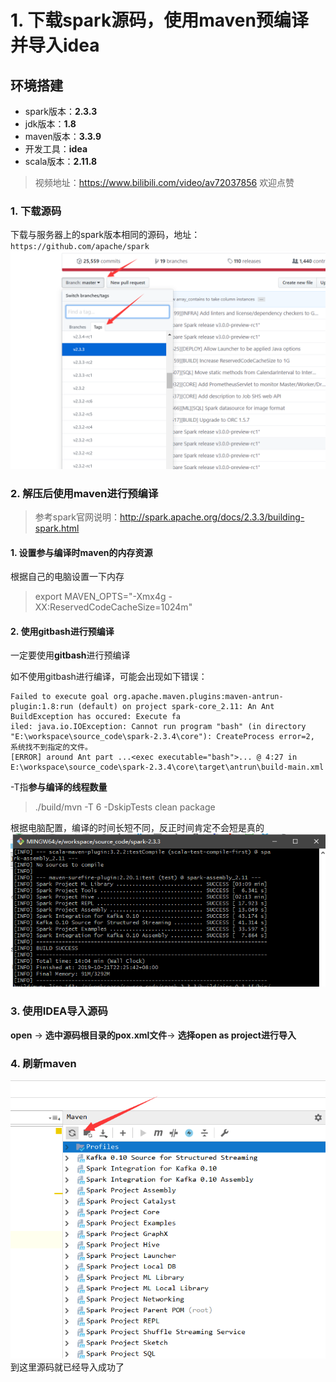 # 1. 下载spark源码，使用maven预编译并导入idea

## 环境搭建
 - spark版本：**2.3.3**
 - jdk版本：**1.8**
 - maven版本：**3.3.9**
 - 开发工具：**idea**
 - scala版本：**2.11.8**

> 视频地址：https://www.bilibili.com/video/av72037856
> 欢迎点赞

### 1. 下载源码
下载与服务器上的spark版本相同的源码，地址：`https://github.com/apache/spark`
![github地址](./picture/1.1.github地址.png)

### 2. 解压后使用maven进行预编译
> 参考spark官网说明：http://spark.apache.org/docs/2.3.3/building-spark.html
#### 1. 设置参与编译时maven的内存资源
根据自己的电脑设置一下内存
> export MAVEN_OPTS="-Xmx4g -XX:ReservedCodeCacheSize=1024m"
#### 2. 使用gitbash进行预编译
一定要使用**gitbash**进行预编译

如不使用gitbash进行编译，可能会出现如下错误：

```
Failed to execute goal org.apache.maven.plugins:maven-antrun-plugin:1.8:run (default) on project spark-core_2.11: An Ant BuildException has occured: Execute fa
iled: java.io.IOException: Cannot run program "bash" (in directory "E:\workspace\source_code\spark-2.3.4\core"): CreateProcess error=2, 系统找不到指定的文件。
[ERROR] around Ant part ...<exec executable="bash">... @ 4:27 in E:\workspace\source_code\spark-2.3.4\core\target\antrun\build-main.xml
```

-T指**参与编译的线程数量**

> ./build/mvn -T 6 -DskipTests clean package

根据电脑配置，编译的时间长短不同，反正时间肯定不会短是真的
![编译成功](./picture/1.2.maven编译成功.png)

### 3. 使用IDEA导入源码
**open**  -> **选中源码根目录的pox.xml文件**-> **选择open as project进行导入**

### 4. 刷新maven
![在这里插入图片描述](./picture/1.3.刷新maven.png)
到这里源码就已经导入成功了